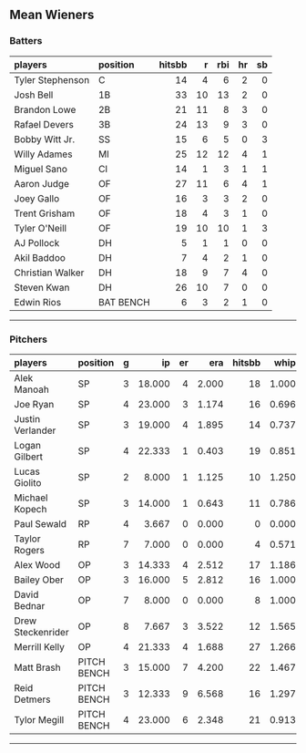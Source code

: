 ## Mean Wieners

### Batters

 
|players          |position  | hitsbb|  r| rbi| hr| sb| 
|:----------------|:---------|------:|--:|---:|--:|--:| 
|Tyler Stephenson |C         |     14|  4|   6|  2|  0| 
|Josh Bell        |1B        |     33| 10|  13|  2|  0| 
|Brandon Lowe     |2B        |     21| 11|   8|  3|  0| 
|Rafael Devers    |3B        |     24| 13|   9|  3|  0| 
|Bobby Witt Jr.   |SS        |     15|  6|   5|  0|  3| 
|Willy Adames     |MI        |     25| 12|  12|  4|  1| 
|Miguel Sano      |CI        |     14|  1|   3|  1|  1| 
|Aaron Judge      |OF        |     27| 11|   6|  4|  1| 
|Joey Gallo       |OF        |     16|  3|   3|  2|  0| 
|Trent Grisham    |OF        |     18|  4|   3|  1|  0| 
|Tyler O'Neill    |OF        |     19| 10|  10|  1|  3| 
|AJ Pollock       |DH        |      5|  1|   1|  0|  0| 
|Akil Baddoo      |DH        |      7|  4|   2|  1|  0| 
|Christian Walker |DH        |     18|  9|   7|  4|  0| 
|Steven Kwan      |DH        |     26| 10|   7|  0|  0| 
|Edwin Rios       |BAT BENCH |      6|  3|   2|  1|  0| 

* * *

### Pitchers

 
|players           |position    |  g|     ip| er|   era| hitsbb|  whip| so|  w| sv| 
|:-----------------|:-----------|--:|------:|--:|-----:|------:|-----:|--:|--:|--:| 
|Alek Manoah       |SP          |  3| 18.000|  4| 2.000|     18| 1.000| 18|  3|  0| 
|Joe Ryan          |SP          |  4| 23.000|  3| 1.174|     16| 0.696| 25|  3|  0| 
|Justin Verlander  |SP          |  3| 19.000|  4| 1.895|     14| 0.737| 20|  1|  0| 
|Logan Gilbert     |SP          |  4| 22.333|  1| 0.403|     19| 0.851| 22|  3|  0| 
|Lucas Giolito     |SP          |  2|  8.000|  1| 1.125|     10| 1.250| 15|  0|  0| 
|Michael Kopech    |SP          |  3| 14.000|  1| 0.643|     11| 0.786| 15|  0|  0| 
|Paul Sewald       |RP          |  4|  3.667|  0| 0.000|      0| 0.000|  3|  0|  0| 
|Taylor Rogers     |RP          |  7|  7.000|  0| 0.000|      4| 0.571|  7|  0|  6| 
|Alex Wood         |OP          |  3| 14.333|  4| 2.512|     17| 1.186| 16|  2|  0| 
|Bailey Ober       |OP          |  3| 16.000|  5| 2.812|     16| 1.000| 13|  1|  0| 
|David Bednar      |OP          |  7|  8.000|  0| 0.000|      8| 1.000| 12|  0|  2| 
|Drew Steckenrider |OP          |  8|  7.667|  3| 3.522|     12| 1.565|  5|  0|  1| 
|Merrill Kelly     |OP          |  4| 21.333|  4| 1.688|     27| 1.266| 22|  1|  0| 
|Matt Brash        |PITCH BENCH |  3| 15.000|  7| 4.200|     22| 1.467| 13|  1|  0| 
|Reid Detmers      |PITCH BENCH |  3| 12.333|  9| 6.568|     16| 1.297| 12|  0|  0| 
|Tylor Megill      |PITCH BENCH |  4| 23.000|  6| 2.348|     21| 0.913| 22|  3|  0| 


* * *


